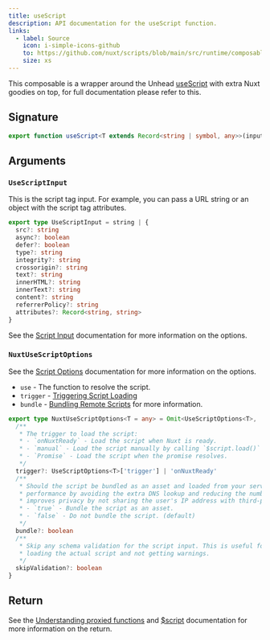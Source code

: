 ```yaml
---
title: useScript
description: API documentation for the useScript function.
links:
  - label: Source
    icon: i-simple-icons-github
    to: https://github.com/nuxt/scripts/blob/main/src/runtime/composables/useScript.ts
    size: xs
---
```


This composable is a wrapper around the Unhead [useScript](https://unhead.unjs.io/usage/composables/use-script) with extra Nuxt goodies on top, for
full documentation please refer to this.

## Signature

```ts
export function useScript<T extends Record<string | symbol, any>>(input: UseScriptInput, options?: NuxtUseScriptOptions): T & { $script: Promise<T> & VueScriptInstance<T> } {}
```

## Arguments

### `UseScriptInput`

This is the script tag input. For example, you can pass a URL string or an object with the script tag attributes.

```ts
export type UseScriptInput = string | {
  src?: string
  async?: boolean
  defer?: boolean
  type?: string
  integrity?: string
  crossorigin?: string
  text?: string
  innerHTML?: string
  innerText?: string
  content?: string
  referrerPolicy?: string
  attributes?: Record<string, string>
}
```

See the [Script Input](https://unhead.unjs.io/usage/composables/use-script#argument-script-options) documentation for more information on the options.

### `NuxtUseScriptOptions`

See the [Script Options](https://unhead.unjs.io/usage/composables/use-script#argument-use-script-options) documentation for more information on the options.

- `use` - The function to resolve the script.
- `trigger` - [Triggering Script Loading](/docs/guides/script-triggers)
- `bundle` - [Bundling Remote Scripts](/docs/guides/bundling) for more information.

```ts
export type NuxtUseScriptOptions<T = any> = Omit<UseScriptOptions<T>, 'trigger'> & {
  /**
   * The trigger to load the script:
   * - `onNuxtReady` - Load the script when Nuxt is ready.
   * - `manual` - Load the script manually by calling `$script.load()` or `$script.waitForLoad()`.
   * - `Promise` - Load the script when the promise resolves.
   */
  trigger?: UseScriptOptions<T>['trigger'] | 'onNuxtReady'
  /**
   * Should the script be bundled as an asset and loaded from your server. This is useful for improving the
   * performance by avoiding the extra DNS lookup and reducing the number of requests. It also
   * improves privacy by not sharing the user's IP address with third-party servers.
   * - `true` - Bundle the script as an asset.
   * - `false` - Do not bundle the script. (default)
   */
  bundle?: boolean
  /**
   * Skip any schema validation for the script input. This is useful for loading the script stubs for development without
   * loading the actual script and not getting warnings.
   */
  skipValidation?: boolean
}
```

## Return

See the [Understanding proxied functions](/docs/guides/key-concepts) and [$script](https://unhead.unjs.io/usage/composables/use-script#argument-use-script-options) documentation for more information on the return.
